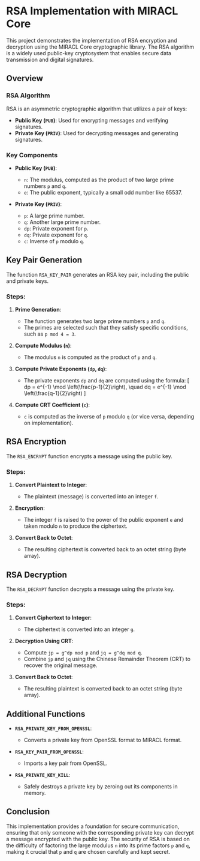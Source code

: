 # RSA Implementation with MIRACL Core

This project demonstrates the implementation of RSA encryption and decryption using the MIRACL Core cryptographic library. The RSA algorithm is a widely used public-key cryptosystem that enables secure data transmission and digital signatures.

## Overview

### RSA Algorithm

RSA is an asymmetric cryptographic algorithm that utilizes a pair of keys:
- **Public Key (`PUB`)**: Used for encrypting messages and verifying signatures.
- **Private Key (`PRIV`)**: Used for decrypting messages and generating signatures.

### Key Components

- **Public Key (`PUB`)**:
  - `n`: The modulus, computed as the product of two large prime numbers `p` and `q`.
  - `e`: The public exponent, typically a small odd number like 65537.

- **Private Key (`PRIV`)**:
  - `p`: A large prime number.
  - `q`: Another large prime number.
  - `dp`: Private exponent for `p`.
  - `dq`: Private exponent for `q`.
  - `c`: Inverse of `p` modulo `q`.

## Key Pair Generation

The function `RSA_KEY_PAIR` generates an RSA key pair, including the public and private keys.

### Steps:

1. **Prime Generation**: 
   - The function generates two large prime numbers `p` and `q`.
   - The primes are selected such that they satisfy specific conditions, such as `p mod 4 = 3`.

2. **Compute Modulus (`n`)**: 
   - The modulus `n` is computed as the product of `p` and `q`.

3. **Compute Private Exponents (`dp`, `dq`)**: 
   - The private exponents `dp` and `dq` are computed using the formula:
     \[
     dp = e^{-1} \mod \left(\frac{p-1}{2}\right), \quad dq = e^{-1} \mod \left(\frac{q-1}{2}\right)
     \]

4. **Compute CRT Coefficient (`c`)**: 
   - `c` is computed as the inverse of `p` modulo `q` (or vice versa, depending on implementation).

## RSA Encryption

The `RSA_ENCRYPT` function encrypts a message using the public key.

### Steps:

1. **Convert Plaintext to Integer**: 
   - The plaintext (message) is converted into an integer `f`.

2. **Encryption**: 
   - The integer `f` is raised to the power of the public exponent `e` and taken modulo `n` to produce the ciphertext.

3. **Convert Back to Octet**: 
   - The resulting ciphertext is converted back to an octet string (byte array).

## RSA Decryption

The `RSA_DECRYPT` function decrypts a message using the private key.

### Steps:

1. **Convert Ciphertext to Integer**: 
   - The ciphertext is converted into an integer `g`.

2. **Decryption Using CRT**:
   - Compute `jp = g^dp mod p` and `jq = g^dq mod q`.
   - Combine `jp` and `jq` using the Chinese Remainder Theorem (CRT) to recover the original message.

3. **Convert Back to Octet**: 
   - The resulting plaintext is converted back to an octet string (byte array).

## Additional Functions

- **`RSA_PRIVATE_KEY_FROM_OPENSSL`**: 
  - Converts a private key from OpenSSL format to MIRACL format.

- **`RSA_KEY_PAIR_FROM_OPENSSL`**: 
  - Imports a key pair from OpenSSL.

- **`RSA_PRIVATE_KEY_KILL`**: 
  - Safely destroys a private key by zeroing out its components in memory.

## Conclusion

This implementation provides a foundation for secure communication, ensuring that only someone with the corresponding private key can decrypt a message encrypted with the public key. The security of RSA is based on the difficulty of factoring the large modulus `n` into its prime factors `p` and `q`, making it crucial that `p` and `q` are chosen carefully and kept secret.
